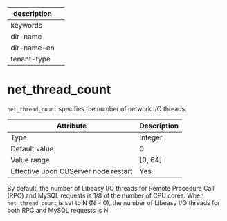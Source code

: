 |description||
|---|---|
|keywords||
|dir-name||
|dir-name-en||
|tenant-type||

net_thread_count
=====================================

`net_thread_count` specifies the number of network I/O threads.

| **Attribute** | **Description** |
|------------------|------------|
| Type | Integer |
| Default value | 0 |
| Value range | \[0, 64\] |
| Effective upon OBServer node restart | Yes |

By default, the number of Libeasy I/O threads for Remote Procedure Call (RPC) and MySQL requests is 1/8 of the number of CPU cores. When `net_thread_count` is set to N (N > 0), the number of Libeasy I/O threads for both RPC and MySQL requests is N.
